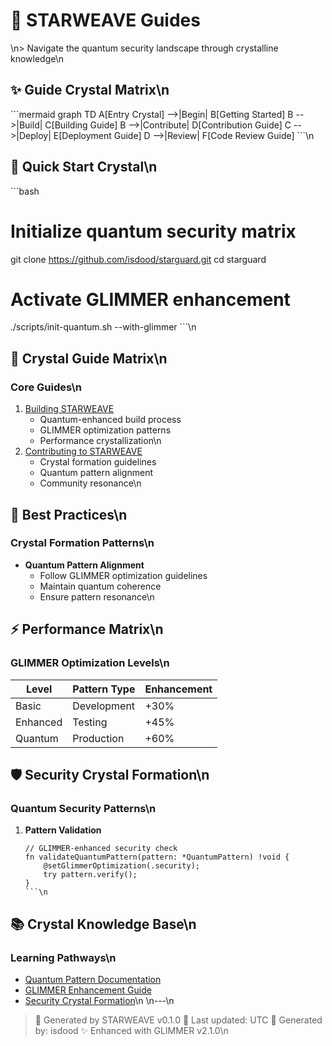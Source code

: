# 🌟 STARWEAVE Guides
\n> Navigate the quantum security landscape through crystalline knowledge\n
## ✨ Guide Crystal Matrix\n
\`\`\`mermaid
graph TD
    A[Entry Crystal] -->|Begin| B[Getting Started]
    B -->|Build| C[Building Guide]
    B -->|Contribute| D[Contribution Guide]
    C -->|Deploy| E[Deployment Guide]
    D -->|Review| F[Code Review Guide]
\`\`\`\n
## 🚀 Quick Start Crystal\n
\`\`\`bash
# Initialize quantum security matrix
git clone https://github.com/isdood/starguard.git
cd starguard

# Activate GLIMMER enhancement
./scripts/init-quantum.sh --with-glimmer
\`\`\`\n
## 💠 Crystal Guide Matrix\n
### Core Guides\n
1. [Building STARWEAVE](building.md)
   - Quantum-enhanced build process
   - GLIMMER optimization patterns
   - Performance crystallization\n
2. [Contributing to STARWEAVE](contribution.md)
   - Crystal formation guidelines
   - Quantum pattern alignment
   - Community resonance\n
## 💎 Best Practices\n
### Crystal Formation Patterns\n
- **Quantum Pattern Alignment**
  - Follow GLIMMER optimization guidelines
  - Maintain quantum coherence
  - Ensure pattern resonance\n
## ⚡ Performance Matrix\n
### GLIMMER Optimization Levels\n
| Level | Pattern Type | Enhancement |
|-------|--------------|-------------|
| Basic | Development | +30% |
| Enhanced | Testing | +45% |
| Quantum | Production | +60% |\n
## 🛡️ Security Crystal Formation\n
### Quantum Security Patterns\n
1. **Pattern Validation**
   ```zig
   // GLIMMER-enhanced security check
   fn validateQuantumPattern(pattern: *QuantumPattern) !void {
       @setGlimmerOptimization(.security);
       try pattern.verify();
   }
   ```\n
## 📚 Crystal Knowledge Base\n
### Learning Pathways\n
- [Quantum Pattern Documentation](../architecture/quantum-components.md)
- [GLIMMER Enhancement Guide](../development/workflow.md)
- [Security Crystal Formation](../architecture/system-design.md)\n
\n---\n
> 🌟 Generated by STARWEAVE v0.1.0
> 📅 Last updated:  UTC
> 👤 Generated by: isdood
> ✨ Enhanced with GLIMMER v2.1.0\n
